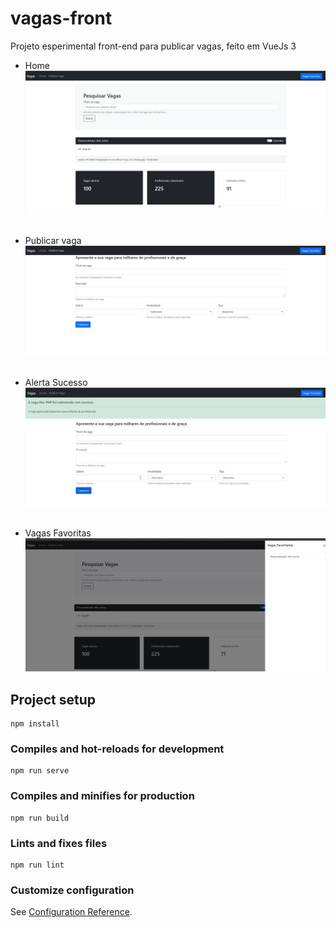 # vagas-front

Projeto esperimental front-end para publicar vagas, feito em VueJs 3

- Home
![Alt Text](./telas/1-home.jpg)

##

- Publicar vaga
![Alt Text](./telas/2-publicar.jpg)

##

- Alerta Sucesso
![Alt Text](./telas/4-alerta.jpg)

##

- Vagas Favoritas
![Alt Text](./telas/3-favoritas.jpg)

##

## Project setup
```
npm install
```

### Compiles and hot-reloads for development
```
npm run serve
```

### Compiles and minifies for production
```
npm run build
```

### Lints and fixes files
```
npm run lint
```

### Customize configuration
See [Configuration Reference](https://cli.vuejs.org/config/).
